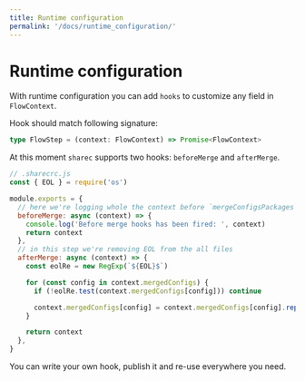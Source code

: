 ```yaml
---
title: Runtime configuration
permalink: '/docs/runtime_configuration/'
---
```


# Runtime configuration

With runtime configuration you can add `hooks` to customize any field in
`FlowContext`.

Hook should match following signature:

```ts
type FlowStep = (context: FlowContext) => Promise<FlowContext>
```

At this moment `sharec` supports two hooks: `beforeMerge` and `afterMerge`.

```js
// .sharecrc.js
const { EOL } = require('os')

module.exports = {
  // here we're logging whole the context before `mergeConfigsPackages` step
  beforeMerge: async (context) => {
    console.log('Before merge hooks has been fired: ', context)
    return context
  },
  // in this step we're removing EOL from the all files
  afterMerge: async (context) => {
    const eolRe = new RegExp(`${EOL}$`)

    for (const config in context.mergedConfigs) {
      if (!eolRe.test(context.mergedConfigs[config])) continue

      context.mergedConfigs[config] = context.mergedConfigs[config].replace(eolRe, '')
    }

    return context
  },
}
```

You can write your own hook, publish it and re-use everywhere you need.
